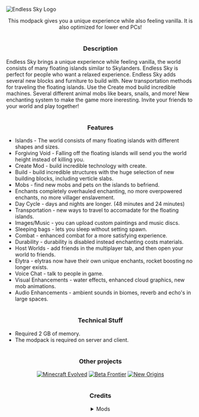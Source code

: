 ![Endless Sky Logo](https://cdn.modrinth.com/data/cached_images/e70de96838e9dbd170a82086a7a5bdc89a588ad8_0.webp)

<center></center>
<center>  
  This modpack gives you a unique experience while also feeling vanilla. It is also optimized for lower end PCs!</center>

  #
### <center></center>
### <center>Description</center>
Endless Sky brings a unique experience while feeling vanilla, the world consists of many floating islands similar to Skylanders. Endless Sky is perfect for people who want a relaxed experience. Endless Sky adds several new blocks and furniture to build with. New transportation methods for traveling the floating islands. Use the Create mod build incredible machines. Several different animal mobs like bears, snails, and more! New enchanting system to make the game more ineresting. Invite your friends to your world and play together!

#
### <center></center>
### <center>Features</center>
- Islands - The world consists of many floating islands with different shapes and sizes.
- Forgiving Void - Falling off the floating islands will send you the world height instead of killing you.
- Create Mod - build incredible technology with create.
- Build - build incredible structures with the huge selection of new building blocks, including verticle slabs.
- Mobs - find new mobs and pets on the islands to befriend.
- Enchants completely overhauled enchanting, no more overpowered enchants, no more villager enslavement.
- Day Cycle - days and nights are longer. (48 minutes and 24 minutes)
- Transportation - new ways to travel to accomadate for the floating islands.
- Images/Music - you can upload custom paintings and music discs.
- Sleeping bags - lets you sleep without setting spawn.
- Combat - enhanced combat for a more satisfying experience.
- Durability - durability is disabled instead enchanting costs materials.
- Host Worlds - add friends in the multiplayer tab, and then open your world to friends.
- Elytra - elytras now have their own unique enchants, rocket boosting no longer exists.
- Voice Chat - talk to people in game.
- Visual Enhancements - water effects, enhanced cloud graphics, new mob animations.
- Audio Enhancements - ambient sounds in biomes, reverb and echo's in large spaces.

#
### <center></center>
### <center>Technical Stuff</center>
- Required 2 GB of memory. 
- The modpack is required on server and client.

#
### <center></center>
### <center>Other projects</center>

<center></center>
<center>  

[![Minecraft Evolved](https://cdn.modrinth.com/data/cached_images/144d4de84556635375e313dcc67ea27c88336ea1.png)](https://modrinth.com/modpack/evolved)
[![Beta Frontier](https://cdn.modrinth.com/data/cached_images/a25baeafc4b63321e013d5bcba9f766dd2a557b1.png)](https://modrinth.com/modpack/beta-frontier)
[![New Origins](https://cdn.modrinth.com/data/cached_images/e17eee8070ce2ace6d4c2648a09b5645ee2c53a2.png)](https://modrinth.com/modpack/new-origins)

#
### <center></center>
### <center>Credits</center>
<details>
<summary>Mods</summary>

- [catalogue](https://www.curseforge.com/minecraft/mc-mods/catalogue)
- [chimes](https://www.curseforge.com/minecraft/mc-mods/chimes)
- [configured](https://www.curseforge.com/minecraft/mc-mods/configured)
- [framework](https://www.curseforge.com/minecraft/mc-mods/framework)
- [menulogue](https://www.curseforge.com/minecraft/mc-mods/menulogue)
- [mighty-mail-fabric](https://www.curseforge.com/minecraft/mc-mods/mighty-mail-fabric)
- [armorful](https://modrinth.com/mod/armorful)
- [mru](https://modrinth.com/mod/mru)
- [sound](https://modrinth.com/mod/sound)
- [seamless-loading-screen](https://modrinth.com/mod/seamless-loading-screen)
